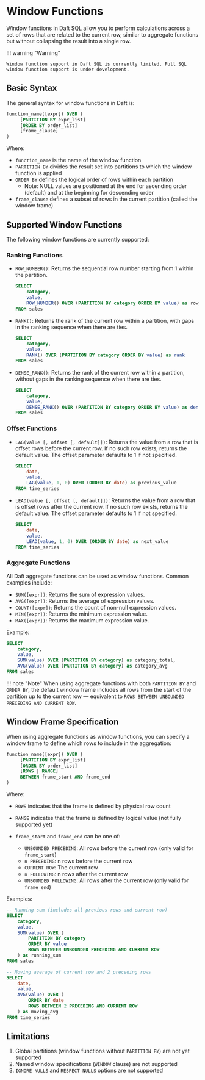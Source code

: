 # Window Functions

Window functions in Daft SQL allow you to perform calculations across a set of rows that are related to the current row, similar to aggregate functions but without collapsing the result into a single row.

!!! warning "Warning"

    Window function support in Daft SQL is currently limited. Full SQL window function support is under development.

## Basic Syntax

The general syntax for window functions in Daft is:

```sql
function_name([expr]) OVER (
     [PARTITION BY expr_list]
     [ORDER BY order_list]
     [frame_clause]
)
```

Where:

- `function_name` is the name of the window function
- `PARTITION BY` divides the result set into partitions to which the window function is applied
- `ORDER BY` defines the logical order of rows within each partition
    - Note: NULL values are positioned at the end for ascending order (default) and at the beginning for descending order
- `frame_clause` defines a subset of rows in the current partition (called the window frame)

## Supported Window Functions

The following window functions are currently supported:

### Ranking Functions

- `ROW_NUMBER()`: Returns the sequential row number starting from 1 within the partition.

    ```sql
    SELECT
        category,
        value,
        ROW_NUMBER() OVER (PARTITION BY category ORDER BY value) as row_num
    FROM sales
    ```

- `RANK()`: Returns the rank of the current row within a partition, with gaps in the ranking sequence when there are ties.

    ```sql
    SELECT
        category,
        value,
        RANK() OVER (PARTITION BY category ORDER BY value) as rank
    FROM sales
    ```

- `DENSE_RANK()`: Returns the rank of the current row within a partition, without gaps in the ranking sequence when there are ties.

    ```sql
    SELECT
        category,
        value,
        DENSE_RANK() OVER (PARTITION BY category ORDER BY value) as dense_rank
    FROM sales
    ```

### Offset Functions

- `LAG(value [, offset [, default]])`: Returns the value from a row that is offset rows before the current row. If no such row exists, returns the default value. The offset parameter defaults to 1 if not specified.

    ```sql
    SELECT
        date,
        value,
        LAG(value, 1, 0) OVER (ORDER BY date) as previous_value
    FROM time_series
    ```

- `LEAD(value [, offset [, default]])`: Returns the value from a row that is offset rows after the current row. If no such row exists, returns the default value. The offset parameter defaults to 1 if not specified.

    ```sql
    SELECT
        date,
        value,
        LEAD(value, 1, 0) OVER (ORDER BY date) as next_value
    FROM time_series
    ```

### Aggregate Functions

All Daft aggregate functions can be used as window functions. Common examples include:

- `SUM([expr])`: Returns the sum of expression values.
- `AVG([expr])`: Returns the average of expression values.
- `COUNT([expr])`: Returns the count of non-null expression values.
- `MIN([expr])`: Returns the minimum expression value.
- `MAX([expr])`: Returns the maximum expression value.

Example:

```sql
SELECT
    category,
    value,
    SUM(value) OVER (PARTITION BY category) as category_total,
    AVG(value) OVER (PARTITION BY category) as category_avg
FROM sales
```

!!! note "Note"
    When using aggregate functions with both `PARTITION BY` and `ORDER BY`, the default window frame includes all rows from the start of the partition up to the current row — equivalent to `ROWS BETWEEN UNBOUNDED PRECEDING AND CURRENT ROW`.

## Window Frame Specification

When using aggregate functions as window functions, you can specify a window frame to define which rows to include in the aggregation:

```sql
function_name([expr]) OVER (
     [PARTITION BY expr_list]
     [ORDER BY order_list]
     [ROWS | RANGE]
     BETWEEN frame_start AND frame_end
)
```

Where:

- `ROWS` indicates that the frame is defined by physical row count
- `RANGE` indicates that the frame is defined by logical value (not fully supported yet)
- `frame_start` and `frame_end` can be one of:

    - `UNBOUNDED PRECEDING`: All rows before the current row (only valid for `frame_start`)
    - `n PRECEDING`: n rows before the current row
    - `CURRENT ROW`: The current row
    - `n FOLLOWING`: n rows after the current row
    - `UNBOUNDED FOLLOWING`: All rows after the current row (only valid for `frame_end`)

Examples:

```sql
-- Running sum (includes all previous rows and current row)
SELECT
    category,
    value,
    SUM(value) OVER (
        PARTITION BY category
        ORDER BY value
        ROWS BETWEEN UNBOUNDED PRECEDING AND CURRENT ROW
    ) as running_sum
FROM sales

-- Moving average of current row and 2 preceding rows
SELECT
    date,
    value,
    AVG(value) OVER (
        ORDER BY date
        ROWS BETWEEN 2 PRECEDING AND CURRENT ROW
    ) as moving_avg
FROM time_series
```

## Limitations

1. Global partitions (window functions without `PARTITION BY`) are not yet supported
2. Named window specifications (`WINDOW` clause) are not supported
3. `IGNORE NULLS` and `RESPECT NULLS` options are not supported
